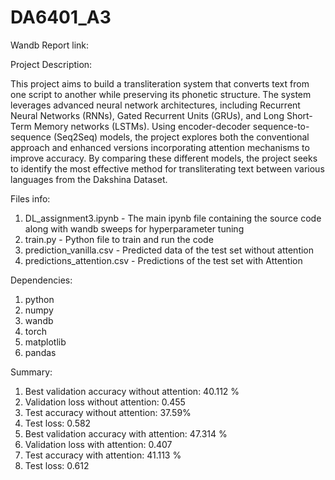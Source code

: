# DA6401_A3

Wandb Report link:

Project Description:

This project aims to build a transliteration system that converts text from one script to another while preserving its phonetic structure. The system leverages advanced neural network architectures, including Recurrent Neural Networks (RNNs), Gated Recurrent Units (GRUs), and Long Short-Term Memory networks (LSTMs). Using encoder-decoder sequence-to-sequence (Seq2Seq) models, the project explores both the conventional approach and enhanced versions incorporating attention mechanisms to improve accuracy. By comparing these different models, the project seeks to identify the most effective method for transliterating text between various languages from the Dakshina Dataset.


Files info:

1. DL_assignment3.ipynb - The main ipynb file containing the source code along with wandb sweeps for hyperparameter tuning
2. train.py - Python file to train and run the code
3. prediction_vanilla.csv - Predicted data of the test set without attention
4. predictions_attention.csv - Predictions of the test set with Attention

Dependencies:

1. python
2. numpy
3. wandb
4. torch
5. matplotlib
6. pandas

Summary:
1. Best validation accuracy without attention: 40.112 %
2. Validation loss without attention: 0.455
3. Test accuracy without attention: 37.59%
4. Test loss: 0.582
5. Best validation accuracy with attention: 47.314 %
6. Validation loss with attention: 0.407
7. Test accuracy with attention:  41.113 %
8. Test loss:  0.612
